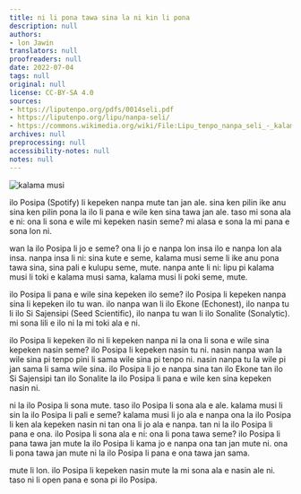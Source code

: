 ```yaml
---
title: ni li pona tawa sina la ni kin li pona
description: null
authors:
- lon Jawin
translators: null
proofreaders: null
date: 2022-07-04
tags: null
original: null
license: CC-BY-SA 4.0
sources:
- https://liputenpo.org/pdfs/0014seli.pdf
- https://liputenpo.org/lipu/nanpa-seli/
- https://commons.wikimedia.org/wiki/File:Lipu_tenpo_nanpa_seli_-_kalama_musi.png
archives: null
preprocessing: null
accessibility-notes: null
notes: null
---
```


![kalama musi](https://upload.wikimedia.org/wikipedia/commons/b/bb/Lipu_tenpo_nanpa_seli_-_kalama_musi.png)

ilo Posipa (Spotify) li kepeken nanpa mute tan jan ale. sina ken pilin ike anu sina ken pilin pona la ilo li pana e wile ken sina tawa jan ale. taso mi sona ala e ni: ona li sona e wile mi kepeken nasin seme? mi alasa e sona la mi pana e sona lon ni.

wan la ilo Posipa li jo e seme? ona li jo e nanpa lon insa ilo e nanpa lon ala insa. nanpa insa li ni: sina kute e seme, kalama musi seme li ike anu pona tawa sina, sina pali e kulupu seme, mute. nanpa ante li ni: lipu pi kalama musi li toki e kalama musi sama, kalama musi li poki seme, mute.

ilo Posipa li pana e wile sina kepeken ilo seme? ilo Posipa li kepeken nanpa sina li kepeken ilo tu wan. ilo nanpa wan li ilo Ekone (Echonest), ilo nanpa tu li ilo Si Sajensipi (Seed Scientific), ilo nanpa tu wan li ilo Sonalite (Sonalytic). mi sona lili e ilo ni la mi toki ala e ni.

ilo Posipa li kepeken ilo ni li kepeken nanpa ni la ona li sona e wile sina kepeken nasin seme? ilo Posipa li kepeken nasin tu ni. nasin nanpa wan la wile sina pi tenpo pini li sama wile sina pi tenpo ni. nasin nanpa tu la wile pi jan sama li sama wile sina. ilo Posipa li jo e nanpa sina tan ilo Ekone tan ilo Si Sajensipi tan ilo Sonalite la ilo Posipa li pana e wile ken sina kepeken nasin ni.

ni la ilo Posipa li sona mute. taso ilo Posipa li sona ala e ale. kalama musi li sin la ilo Posipa li pali e seme? kalama musi li jo ala e nanpa ona la ilo Posipa li ken ala kepeken nasin ni tan ona li jo ala e nanpa. tan ni la ilo Posipa li pana e ona. ilo Posipa li sona ala e ni: ona li pona tawa seme? ilo Posipa li pana tawa jan mute la ilo Posipa li kama jo e nanpa ona tan jan mute ni. ona li pona tawa jan mute ni la ilo Posipa li pana e ona tawa jan sama.

mute li lon. ilo Posipa li kepeken nasin mute la mi sona ala e nasin ale ni. taso ni li open pana e sona pi ilo Posipa.